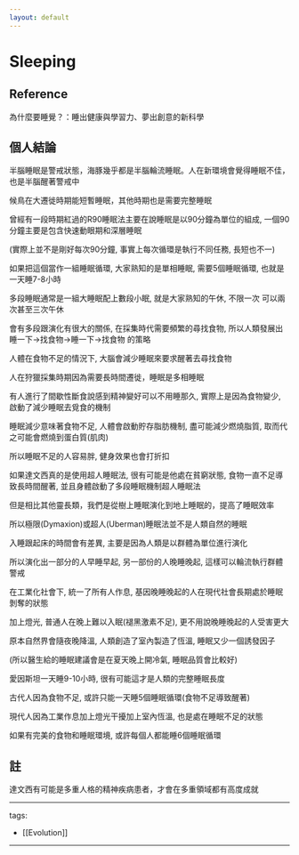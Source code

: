 ```yaml
---
layout: default
---
```


# Sleeping

## Reference
為什麼要睡覺？：睡出健康與學習力、夢出創意的新科學

## 個人結論

半腦睡眠是警戒狀態，海豚幾乎都是半腦輪流睡眠。人在新環境會覺得睡眠不佳，也是半腦醒著警戒中

候鳥在大遷徙時期能短暫睡眠，其他時期也是需要完整睡眠


曾經有一段時期紅過的R90睡眠法主要在說睡眠是以90分鐘為單位的組成, 一個90分鐘主要是包含快速動眼期和深層睡眠

(實際上並不是剛好每次90分鐘, 事實上每次循環是執行不同任務, 長短也不一)

如果把這個當作一組睡眠循環, 大家熟知的是單相睡眠, 需要5個睡眠循環, 也就是一天睡7-8小時

多段睡眠通常是一組大睡眠配上數段小眠, 就是大家熟知的午休, 不限一次 可以兩次甚至三次午休

會有多段跟演化有很大的關係, 在採集時代需要頻繁的尋找食物, 所以人類發展出睡一下->找食物->睡一下->找食物 的策略

人體在食物不足的情況下, 大腦會減少睡眠來要求醒著去尋找食物

人在狩獵採集時期因為需要長時間遷徙，睡眠是多相睡眠

有人進行了間歇性斷食說感到精神變好可以不用睡那久, 實際上是因為食物變少, 啟動了減少睡眠去覓食的機制

睡眠減少意味著食物不足, 人體會啟動貯存脂肪機制, 盡可能減少燃燒脂質, 取而代之可能會燃燒到蛋白質(肌肉)

所以睡眠不足的人容易胖, 健身效果也會打折扣

如果達文西真的是使用超人睡眠法, 很有可能是他處在貧窮狀態, 食物一直不足導致長時間醒著, 並且身體啟動了多段睡眠機制超人睡眠法

但是相比其他靈長類，我們是從樹上睡眠演化到地上睡眠的，提高了睡眠效率

所以極限(Dymaxion)或超人(Uberman)睡眠法並不是人類自然的睡眠



入睡跟起床的時間會有差異, 主要是因為人類是以群體為單位進行演化

所以演化出一部分的人早睡早起, 另一部份的人晚睡晚起, 這樣可以輪流執行群體警戒

在工業化社會下, 統一了所有人作息, 基因晚睡晚起的人在現代社會長期處於睡眠剝奪的狀態

加上燈光, 普通人在晚上難以入眠(褪黑激素不足), 更不用說晚睡晚起的人受害更大

原本自然界會隨夜晚降溫, 人類創造了室內製造了恆溫, 睡眠又少一個誘發因子

(所以醫生給的睡眠建議會是在夏天晚上開冷氣, 睡眠品質會比較好)



愛因斯坦一天睡9-10小時, 很有可能這才是人類的完整睡眠長度

古代人因為食物不足, 或許只能一天睡5個睡眠循環(食物不足導致醒著)

現代人因為工業作息加上燈光干擾加上室內恆溫, 也是處在睡眠不足的狀態

如果有完美的食物和睡眠環境, 或許每個人都能睡6個睡眠循環


## 註
達文西有可能是多重人格的精神疾病患者，才會在多重領域都有高度成就



---
tags:
  - [[Evolution]]
  
---

